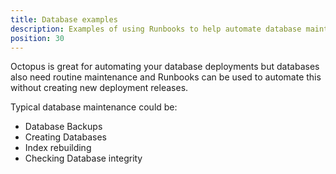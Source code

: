 ```yaml
---
title: Database examples
description: Examples of using Runbooks to help automate database maintenance
position: 30
---
```


Octopus is great for automating your database deployments but databases also need routine maintenance and Runbooks can be used to automate this without creating new deployment releases. 

Typical database maintenance could be:

- Database Backups
- Creating Databases 
- Index rebuilding 
- Checking Database integrity
